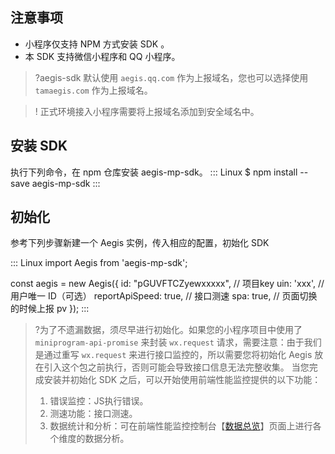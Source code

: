 ## 注意事项
- 小程序仅支持 NPM 方式安装 SDK 。
- 本 SDK 支持微信小程序和 QQ 小程序。

> ?aegis-sdk 默认使用 `aegis.qq.com` 作为上报域名，您也可以选择使用 `tamaegis.com` 作为上报域名。

>! 正式环境接入小程序需要将上报域名添加到安全域名中。

## 安装 SDK

执行下列命令，在 npm 仓库安装 aegis-mp-sdk。
<dx-codeblock>
::: Linux
$ npm install --save aegis-mp-sdk
:::
</dx-codeblock>

## 初始化

参考下列步骤新建一个 Aegis 实例，传入相应的配置，初始化 SDK

<dx-codeblock>
::: Linux
import Aegis from 'aegis-mp-sdk';

const aegis = new Aegis({
  id: "pGUVFTCZyewxxxxx", // 项目key
  uin: 'xxx', // 用户唯一 ID（可选）
  reportApiSpeed: true, // 接口测速
  spa: true, // 页面切换的时候上报 pv
});
:::
</dx-codeblock>

> ?为了不遗漏数据，须尽早进行初始化。如果您的小程序项目中使用了 `miniprogram-api-promise` 来封装 `wx.request` 请求，需要注意：由于我们是通过重写 `wx.request` 来进行接口监控的，所以需要您将初始化 Aegis 放在引入这个包之前执行，否则可能会导致接口信息无法完整收集。
> 当您完成安装并初始化 SDK 之后，可以开始使用前端性能监控提供的以下功能：
>
> 1. 错误监控：JS执行错误。  
> 2. 测速功能：接口测速。
> 3. 数据统计和分析：可在前端性能监控控制台【[数据总览](https://console.cloud.tencent.com/rum/web)】页面上进行各个维度的数据分析。


